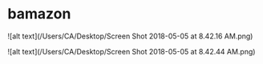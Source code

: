 # bamazon
![alt text](/Users/CA/Desktop/Screen Shot 2018-05-05 at 8.42.16 AM.png)

![alt text](/Users/CA/Desktop/Screen Shot 2018-05-05 at 8.42.44 AM.png)

